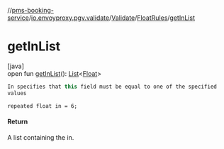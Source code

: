 //[pms-booking-service](../../../../index.md)/[io.envoyproxy.pgv.validate](../../index.md)/[Validate](../index.md)/[FloatRules](index.md)/[getInList](get-in-list.md)

# getInList

[java]\
open fun [getInList](get-in-list.md)(): [List](https://docs.oracle.com/en/java/javase/23/docs/api/java.base/java/util/List.html)&lt;[Float](https://docs.oracle.com/en/java/javase/23/docs/api/java.base/java/lang/Float.html)&gt;

```kotlin
In specifies that this field must be equal to one of the specified
values

```
`repeated float in = 6;`

#### Return

A list containing the in.